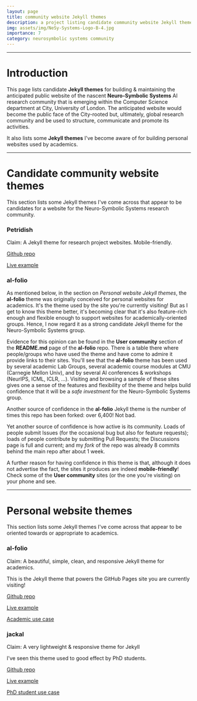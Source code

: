 ```yaml
---
layout: page
title: community website Jekyll themes
description: a project listing candidate community website Jekyll themes
img: assets/img/NeSy-Systems-Logo-B-4.jpg
importance: 7
category: neurosymbolic systems community
---
```


------------------------

# Introduction

This page lists candidate **Jekyll themes** for building & maintaining the  anticipated public website of the nascent **Neuro-Symbolic Systems** AI research community that is emerging within the Computer Science department at City, University of London.  The anticipated website would become the public face of the City-rooted but, ultimately, global research community and be used to structure, communicate and promote its activities.

It also lists some **Jekyll themes** I've become aware of for building personal websites used by academics.

-------------------------

# Candidate community website themes

This section lists some Jekyll themes I've come across that appear to be candidates for a website for the Neuro-Symbolic Systems research community.

### Petridish

Claim: A Jekyll theme for research project websites.  Mobile-friendly. 

[Github repo](https://github.com/peterdesmet/petridish)

[Live example](http://peterdesmet.com/petridish/)


### al-folio

As mentioned below, in the section on *Personal website Jekyll themes*, the **al-folio** theme was originally conceived for personal websites for academics. It's the theme used by the site you're currently visiting!  But as I get to know this theme better, it's becoming clear that it's also feature-rich enough and flexible enough to support websites for academically-oriented groups.  Hence, I now regard it as a strong candidate Jekyll theme for the Neuro-Symbolic Systems group.

Evidence for this opinion can be found in the **User community** section of the **README.md** page of the **al-folio** repo. There is a table there where people/groups who have used the theme and have come to admire it provide links to their sites. You'll see that the **al-folio** theme has been used by several academic Lab Groups, several academic course modules at CMU (Carnegie Mellon Univ), and by several AI conferences & workshops (NeurIPS, ICML, ICLR, ...).  Visiting and browsing a sample of these sites gives one a sense of the features and flexibility of the theme and helps build confidence that it will be a *safe investment* for the Neuro-Symbolic Systems group.

Another source of confidence in the **al-folio** Jekyll theme is the number of times this repo has been forked: over 6,400!  Not bad.

Yet another source of confidence is how active is its community.  Loads of people submit Issues (for the occasional bug but also for feature requests); loads of people contribute by submitting Pull Requests; the Discussions page is full and current; and my *fork* of the repo was already 8 commits behind the main repo after about 1 week.

A further reason for having confidence in this theme is that, although it does not advertise the fact, the sites it produces are indeed **mobile-friendly**!  Check some of the **User community** sites (or the one you're visiting) on your phone and see.


------------------------

# Personal website themes 

This section lists some Jekyll themes I've come across that appear to be oriented towards or appropriate to academics. 

### al-folio 

Claim: A beautiful, simple, clean, and responsive Jekyll theme for academics.

This is the Jekyll theme that powers the GitHub Pages site you are currently visiting!

[Github repo](https://github.com/alshedivat/al-folio)

[Live example](https://alshedivat.github.io/al-folio/)

[Academic use case](https://markdean.info/)



### jackal

Claim: A very lightweight & responsive theme for Jekyll

I've seen this theme used to good effect by PhD students.

[Github repo](https://github.com/clenemt/jackal)

[Live example](https://clenemt.github.io/jackal/)

[PhD student use case](https://christophm.github.io/)

